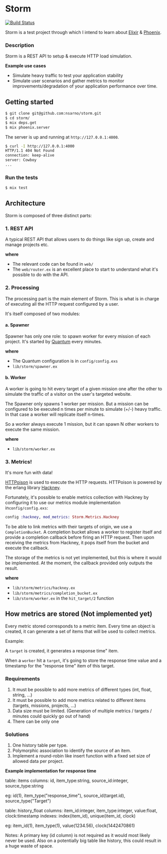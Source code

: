 # Storm
[![Build Status](https://travis-ci.org/nsarno/storm.svg?branch=master)](https://travis-ci.org/nsarno/storm)

Storm is a test project through which I intend to learn about [Elixir](http://elixir-lang.org/) & [Phoenix](http://www.phoenixframework.org/).

### Description

Storm is a REST API to setup & execute HTTP load simulation.

**Example use cases**

- Simulate heavy traffic to test your application stability
- Simulate user scenarios and gather metrics to monitor improvements/degradation of your application performance over time.

## Getting started

```bash
$ git clone git@github.com:nsarno/storm.git
$ cd storm/
$ mix deps.get
$ mix phoenix.server
```

The server is up and running at `http://127.0.0.1:4000`.

```bash
$ curl -I http://127.0.0.1:4000
HTTP/1.1 404 Not Found
connection: keep-alive
server: Cowboy
...
```

### Run the tests

```bash
$ mix test
```

## Architecture

Storm is composed of three distinct parts:

### 1. REST API

A typical REST API that allows users to do things like sign up, create and
manage projects etc.

**where**

- The relevant code can be found in `web/`
- The `web/router.ex` is an excellent place to start to understand what it's
  possible to do with the API.

### 2. Processing

The processing part is the main element of Storm. This is what is in charge of
executing all the HTTP request configured by a user.

It's itself composed of two modules:

#### a. Spawner

Spawner has only one role: to spawn worker for every mission of each project.
It's started by [Quantum](https://github.com/c-rack/quantum-elixir) every minutes.

**where**

- The Quantum configuration is in `config/config.exs`
- `lib/storm/spawner.ex`

#### b. Worker

A worker is going to hit every target of a given mission one after the other to simulate
the traffic of a visitor on the user's targeted website.

The Spawner only spawns 1 worker per mission. But a mission can be configured to be
executed n times per minute to simulate (+/-) heavy traffic. In that case a worker will
replicate itself n-times.

So a worker always execute 1 mission, but it can spawn N other workers to execute
the same mission.

**where**

- `lib/storm/worker.ex`

### 3. Metrics!

It's more fun with data!

[HTTPoison](https://github.com/edgurgel/httpoison) is used to execute the HTTP requests.
HTTPoison is powered by the erlang library [Hackney](https://github.com/benoitc/hackney/).

Fortunately, it's possible to enable metrics collection with Hackney by configuring it to
use our metrics module implementation in`config/config.exs`:

```elixir
config :hackney, mod_metrics: Storm.Metrics.Hackney
```

To be able to link metrics with their targets of origin, we use a `CompletionBucket`.
A completion bucket allows a worker to register itself and provide a completion callback before
firing an HTTP request. Then upon receiving the metrics from Hackney, it pops itself from
the bucket and execute the callback.

The storage of the metrics is not yet implemented, but this is where it would be implemented.
At the moment, the callback provided only outputs the result.

**where**

- `lib/storm/metrics/hackney.ex`
- `lib/storm/metrics/completion_bucket.ex`
- `lib/storm/worker.ex` in the `hit_target/2` function


## How metrics are stored (Not implemented yet)

Every metric stored corresponds to a metric item.
Every time an object is created, it can generate a set of items that will be used to collect metrics.

Example:

A `target` is created, it generates a response time" item.

When a `worker` hit a `target`, it's going to store the response time value and a timestamp for the "response time" item of this target.

### Requirements

1. It must be possible to add more metrics of different types (int, float, string, ...)
2. It must be possible to add more metrics related to different items (targets, missions, projects, ...)
3. Data size must be limited. (Generation of multiple metrics / targets / minutes could quickly go out of hand)
4. There can be only one 

### Solutions

1. One history table per type.
2. Polymorphic association to identify the source of an item.
3. Implement a round-robin like insert function with a fixed set size of allowed data per project.

**Example implementation for response time**

table: items
columns: id, item_type:string, source_id:integer, source_type:string

eg: id(1), item_type("response_time"), source_id(target.id), source_type("Target")

table: history_float
columns: item_id:integer, item_type:integer, value:float, clock:timestamp
indexes: index(item_id), unique(item_id, clock)

eg: item_id(1), item_type(1), value(1234.56), clock(1442470861)

Notes:
A primary key (id column) is not required as it would most likely never be used. Also on a potentially big table like history, this could result in a huge waste of space.
